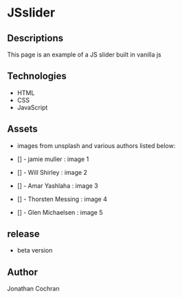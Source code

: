 # JSslider
## Descriptions
This page is an example of a JS slider built in vanilla js 
## Technologies
- HTML
- CSS
- JavaScript

## Assets
- images from unsplash and various authors listed below:

- [] - jamie muller : image 1
- [] - Will Shirley : image 2
- [] - Amar Yashlaha : image 3
- [] - Thorsten Messing : image 4
- [] - Glen Michaelsen : image 5

## release 
- beta version 
## Author
Jonathan Cochran